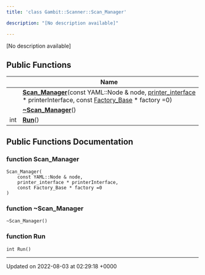 ```yaml
---
title: 'class Gambit::Scanner::Scan_Manager'

description: "[No description available]"

---
```









[No description available]

## Public Functions

|                | Name           |
| -------------- | -------------- |
| | **[Scan_Manager](/documentation/code/darkbit_development/classes/classgambit_1_1scanner_1_1scan__manager/#function-scan-manager)**(const YAML::Node & node, [printer_interface](/documentation/code/darkbit_development/namespaces/namespacegambit_1_1scanner/#typedef-printer-interface) * printerInterface, const [Factory_Base](/documentation/code/darkbit_development/classes/classgambit_1_1scanner_1_1factory__base/) * factory =0) |
| | **[~Scan_Manager](/documentation/code/darkbit_development/classes/classgambit_1_1scanner_1_1scan__manager/#function-~scan-manager)**() |
| int | **[Run](/documentation/code/darkbit_development/classes/classgambit_1_1scanner_1_1scan__manager/#function-run)**() |

## Public Functions Documentation

### function Scan_Manager

```
Scan_Manager(
    const YAML::Node & node,
    printer_interface * printerInterface,
    const Factory_Base * factory =0
)
```


### function ~Scan_Manager

```
~Scan_Manager()
```


### function Run

```
int Run()
```


-------------------------------

Updated on 2022-08-03 at 02:29:18 +0000